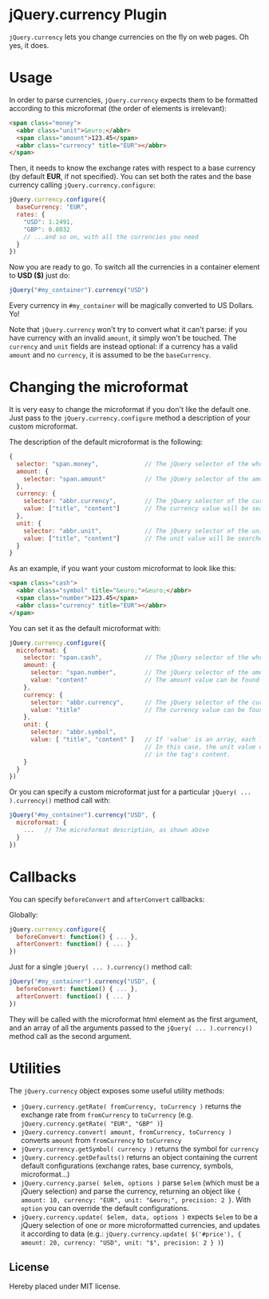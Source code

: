 jQuery.currency Plugin
======================

`jQuery.currency` lets you change currencies on the fly on web pages. Oh yes, it does.


Usage
=====

In order to parse currencies, `jQuery.currency` expects them to be formatted according to this microformat (the order of elements is irrelevant):

```html
<span class="money">
  <abbr class="unit">&euro;</abbr>
  <span class="amount">123.45</span>
  <abbr class="currency" title="EUR"></abbr>
</span>
```

Then, it needs to know the exchange rates with respect to a base currency (by default **EUR**, if not specified). You can set both the rates and the base currency calling `jQuery.currency.configure`:

```javascript
jQuery.currency.configure({
  baseCurrency: "EUR",
  rates: {
    "USD": 1.2491,
    "GBP": 0.8032
    // ...and so on, with all the currencies you need
  }
})
```

Now you are ready to go. To switch all the currencies in a container element to **USD ($)** just do:

```javascript
jQuery("#my_container").currency("USD")
```

Every currency in `#my_container` will be magically converted to US Dollars. Yo!

Note that `jQuery.currency` won't try to convert what it can't parse: if you have currency with an invalid `amount`, it simply won't be touched. The `currency` and `unit` fields are instead optional: if a currency has a valid `amount` and no `currency`, it is assumed to be the `baseCurrency`.


Changing the microformat
========================

It is very easy to change the microformat if you don't like the default one. Just pass to the `jQuery.currency.configure` method a description of your custom microformat.

The description of the default microformat is the following:

```javascript
{
  selector: "span.money",             // The jQuery selector of the whole microformat
  amount: {
    selector: "span.amount"           // The jQuery selector of the amount. The value is found in the tag's content
  },
  currency: {
    selector: "abbr.currency",        // The jQuery selector of the currency
    value: ["title", "content"]       // The currency value will be searched first in the tag's title attribute, then in the tag's content.
  },
  unit: {
    selector: "abbr.unit",            // The jQuery selector of the unit
    value: ["title", "content"]       // The unit value will be searched first in the tag's title attribute, then in the tag's content.
  }
}
```

As an example, if you want your custom microformat to look like this:

```html
<span class="cash">
  <abbr class="symbol" title="&euro;">&euro;</abbr>
  <span class="number">123.45</span>
  <abbr class="currency" title="EUR"></abbr>
</span>
```

You can set it as the default microformat with:

```javascript
jQuery.currency.configure({
  microformat: {
    selector: "span.cash",            // The jQuery selector of the whole microformat
    amount: {
      selector: "span.number",        // The jQuery selector of the amount
      value: "content"                // The amount value can be found in the tag's content
    },
    currency: {
      selector: "abbr.currency",      // The jQuery selector of the currency
      value: "title"                  // The currency value can be found in the tag's title attribute
    },
    unit: {
      selector: "abbr.symbol",
      value: [ "title", "content" ]   // If 'value' is an array, each location in the array is searched in order.
                                      // In this case, the unit value will be searched first in the title attribute, then
                                      // in the tag's content.
    }
  }
})
```

Or you can specify a custom microformat just for a particular `jQuery( ... ).currency()` method call with:

```javascript
jQuery("#my_container").currency("USD", {
  microformat: {
    ...   // The microformat description, as shown above
  }
})
```


Callbacks
=========

You can specify `beforeConvert` and `afterConvert` callbacks:

Globally:

```javascript
jQuery.currency.configure({
  beforeConvert: function() { ... },
  afterConvert: function() { ... }
})
```

Just for a single `jQuery( ... ).currency()` method call:

```javascript
jQuery("#my_container").currency("USD", {
  beforeConvert: function() { ... },
  afterConvert: function() { ... }
})
```

They will be called with the microformat html element as the first argument, and an array of all the arguments passed to the `jQuery( ... ).currency()` method call as the second argument.


Utilities
=========

The `jQuery.currency` object exposes some useful utility methods:

  * `jQuery.currency.getRate( fromCurrency, toCurrency )` returns the exchange rate from `fromCurrency` to `toCurrency` (e.g. `jQuery.currency.getRate( "EUR", "GBP" )`)
  * `jQuery.currency.convert( amount, fromCurrency, toCurrency )` converts `amount` from `fromCurrency` to `toCurrency`
  * `jQuery.currency.getSymbol( currency )` returns the symbol for `currency`
  * `jQuery.currency.getDefaults()` returns an object containing the current default configurations (exchange rates, base currency, symbols, microformat...)
  * `jQuery.currency.parse( $elem, options )` parse `$elem` (which must be a jQuery selection) and parse the currency, returning an object like `{ amount: 10, currency: "EUR", unit: "&euro;", precision: 2 }`. With `option` you can override the default configurations.
  * `jQuery.currency.update( $elem, data, options )` expects `$elem` to be a jQuery selection of one or more microformatted currencies, and updates it according to data (e.g.: `jQuery.currency.update( $('#price'), { amount: 20, currency: "USD", unit: "$", precision: 2 } )`)

## License

Hereby placed under MIT license.